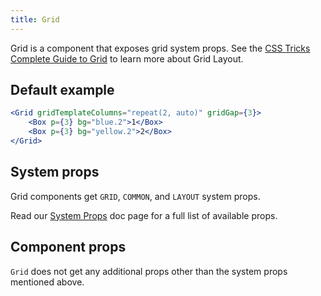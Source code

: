 ```yaml
---
title: Grid
---
```


Grid is a component that exposes grid system props. See the [CSS Tricks Complete Guide to Grid](https://css-tricks.com/snippets/css/complete-guide-grid/) to learn more about Grid Layout.

## Default example

```jsx live
<Grid gridTemplateColumns="repeat(2, auto)" gridGap={3}>
    <Box p={3} bg="blue.2">1</Box>
    <Box p={3} bg="yellow.2">2</Box>
</Grid>
```

## System props

Grid components get `GRID`, `COMMON`, and `LAYOUT` system props.

Read our [System Props](/system-props) doc page for a full list of available props.

## Component props

`Grid` does not get any additional props other than the system props mentioned above.
